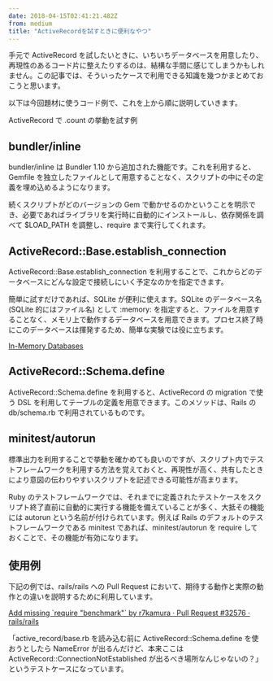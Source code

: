 ```yaml
---
date: 2018-04-15T02:41:21.482Z
from: medium
title: "ActiveRecordを試すときに便利なやつ"
---
```


手元で ActiveRecord を試したいときに、いちいちデータベースを用意したり、再現性のあるコード片に整えたりするのは、結構な手間に感じてしまうかもしれません。この記事では、そういったケースで利用できる知識を幾つかまとめておこうと思います。

以下は今回題材に使うコード例で、これを上から順に説明していきます。

ActiveRecord で .count の挙動を試す例

## bundler/inline

bundler/inline は Bundler 1.10 から追加された機能です。これを利用すると、Gemfile を独立したファイルとして用意することなく、スクリプトの中にその定義を埋め込めるようになります。

続くスクリプトがどのバージョンの Gem で動かせるのかということを明示でき、必要であればライブラリを実行時に自動的にインストールし、依存関係を調べて $LOAD\_PATH を調整し、require まで実行してくれます。

## ActiveRecord::Base.establish\_connection

ActiveRecord::Base.establish\_connection を利用することで、これからどのデータベースにどんな設定で接続しにいく予定なのかを指定できます。

簡単に試すだけであれば、SQLite が便利に使えます。SQLite のデータベース名 (SQLite 的にはファイル名) として :memory: を指定すると、ファイルを用意することなく、メモリ上で動作するデータベースを用意できます。プロセス終了時にこのデータベースは揮発するため、簡単な実験では役に立ちます。

[In-Memory Databases](https://www.sqlite.org/inmemorydb.html)

## ActiveRecord::Schema.define

ActiveRecord::Schema.define を利用すると、ActiveRecord の migration で使う DSL を利用してテーブルの定義を用意できます。このメソッドは、Rails の db/schema.rb で利用されているものです。

## minitest/autorun

標準出力を利用することで挙動を確かめても良いのですが、スクリプト内でテストフレームワークを利用する方法を覚えておくと、再現性が高く、共有したときにより意図の伝わりやすいスクリプトを記述できる可能性が高まります。

Ruby のテストフレームワークでは、それまでに定義されたテストケースをスクリプト終了直前に自動的に実行する機能を備えていることが多く、大抵その機能には autorun という名前が付けられています。例えば Rails のデフォルトのテストフレームワークである minitest であれば、minitest/autorun を require しておくことで、その機能が有効になります。

## 使用例

下記の例では、rails/rails への Pull Request において、期待する動作と実際の動作との違いを説明するために利用しています。

[Add missing \`require "benchmark"\` by r7kamura · Pull Request #32576 · rails/rails](https://github.com/rails/rails/pull/32576)

「active\_record/base.rb を読み込む前に ActiveRecord::Schema.define を使おうとしたら NameError が出るんだけど、本来ここは ActiveRecord::ConnectionNotEstablished が出るべき場所なんじゃないの？」というテストケースになっています。
